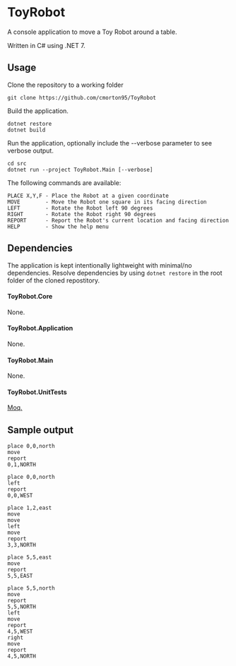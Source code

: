 # ToyRobot
A console application to move a Toy Robot around a table.

Written in C# using .NET 7.

## Usage
Clone the repository to a working folder  
```
git clone https://github.com/cmorton95/ToyRobot  
```
Build the application.
```
dotnet restore
dotnet build
```
Run the application, optionally include the --verbose parameter to see verbose output.  
```
cd src
dotnet run --project ToyRobot.Main [--verbose]  
```

The following commands are available:
```
PLACE X,Y,F - Place the Robot at a given coordinate  
MOVE        - Move the Robot one square in its facing direction  
LEFT        - Rotate the Robot left 90 degrees  
RIGHT       - Rotate the Robot right 90 degrees  
REPORT      - Report the Robot's current location and facing direction  
HELP        - Show the help menu  
```

## Dependencies

The application is kept intentionally lightweight with minimal/no dependencies. 
Resolve dependencies by using ```dotnet restore``` in the root folder of the cloned repostitory.  

#### ToyRobot.Core
None.  

#### ToyRobot.Application
None.  

#### ToyRobot.Main
None.  

#### ToyRobot.UnitTests
[Moq.](https://www.nuget.org/packages/Moq)

## Sample output
```
place 0,0,north
move
report
0,1,NORTH
```
```
place 0,0,north
left
report
0,0,WEST
```
```
place 1,2,east
move
move
left
move
report
3,3,NORTH
```
```
place 5,5,east
move
report
5,5,EAST
```
```
place 5,5,north
move
report
5,5,NORTH
left
move
report
4,5,WEST
right
move
report
4,5,NORTH
```